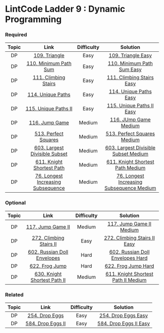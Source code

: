 # LintCode Ladder 9 : Dynamic Programming

### Required
|         Topic         |                                                 Link                                                | Difficulty |                                                                                                 Solution                                                                                                 |
|:---------------------:|:--------------------------------------------------------------------------------------------------------:|:------:|:--------------------------------------------------------------------------------------------------------------------------------------------------------------------------------------------------------:|
| DP | [109. Triangle](https://www.lintcode.com/problem/triangle) | Easy | [109. Triangle Easy](./required/Triangle.md) |
| DP | [110. Minimum Path Sum](https://www.lintcode.com/problem/minimum-path-sum) | Easy | [110. Minimum Path Sum Easy](./required/Minimum%20Path%20Sum.md) |
| DP | [111. Climbing Stairs](https://www.lintcode.com/problem/climbing-stairs) | Easy | [111. Climbing Stairs Easy](./required/Climbing%20Stairs.md) |
| DP | [114. Unique Paths](http://www.lintcode.com/problem/unique-paths) | Easy | [114. Unique Paths Easy](./required/Unique%20Paths.md) |
| DP | [115. Unique Paths II](http://www.lintcode.com/problem/unique-paths-ii) | Easy | [115. Unique Paths II Easy](./required/Unique%20Paths%20II.md) |
| DP | [116. Jump Game](https://www.lintcode.com/problem/jump-game) | Medium | [116. JUmp Game Medium](./required/Jump%20Game.md) |
| DP | [513. Perfect Squares](http://www.lintcode.com/problem/perfect-squares) | Medium | [513. Perfect Squares Medium](h./required/Perfect%20Squares.md) |
| DP | [603. Largest Divisible Subset](http://www.lintcode.com/problem/largest-divisible-subset) | Medium | [603. Largest Divisible Subset Medium](./required/Largest%20Divisible%20Subset.md) |
| DP | [611. Knight Shortest Path](http://www.lintcode.com/problem/knight-shortest-path) | Medium | [611. Knight Shortest Path Medium](./required/Knight%20Shortest%20Path.md) |
| DP | [76. Longest Increasing Subsequence](http://www.lintcode.com/problem/longest-increasing-subsequence) | Medium | [76. Longest Increasing Subsequence Medium](./required/Longest%20Increasing%20Subsequence.md) |

### Optional
|         Topic         |                                                 Link                                                | Difficulty |                                                                                                 Solution                                                                                                 |
|:---------------------:|:--------------------------------------------------------------------------------------------------------:|:------:|:--------------------------------------------------------------------------------------------------------------------------------------------------------------------------------------------------------:|
| DP | [117. Jump Game II](http://www.lintcode.com/problem/jump-game-ii) | Medium | [117. Jump Game II Medium](./optional/Jump%20Game%20II.md) |
| DP | [272. Climbing Stairs II](https://www.lintcode.com/problem/climbing-stairs-ii) | Easy | [272. Climbing Stairs II Easy](./required/Climbing%20Stairs%20II.md) |
| DP | [602. Russian Doll Envelopes](http://www.lintcode.com/problem/russian-doll-envelopes) | Hard | [602. Russian Doll Envelopes Hard](./required/Russian%20Doll%20Envelopes.md) |
| DP | [622. Frog Jump](http://www.lintcode.com/problem/frog-jump) | Hard | [622. Frog Jump Hard](./required/Frog%20Jump.md) |
| DP | [630. Knight Shortest Path II](http://www.lintcode.com/problem/knight-shortest-path-ii) | Medium | [611. Knight Shortest Path II Medium](./required/Knight%20Shortest%20Path%20II.md) |


### Related
|         Topic         |                                                 Link                                                | Difficulty |                                                                                                 Solution                                                                                                 |
|:---------------------:|:--------------------------------------------------------------------------------------------------------:|:------:|:--------------------------------------------------------------------------------------------------------------------------------------------------------------------------------------------------------:|
| DP | [254. Drop Eggs](http://www.lintcode.com/problem/drop-eggs) | Easy | [254. Drop Eggs Easy](./required/Drop%20Eggs.md) |
| DP | [584. Drop Eggs II](http://www.lintcode.com/problem/drop-eggs-ii) | Easy | [584. Drop Eggs II Easy](./required/Drop%20Eggs%20II.md) |
